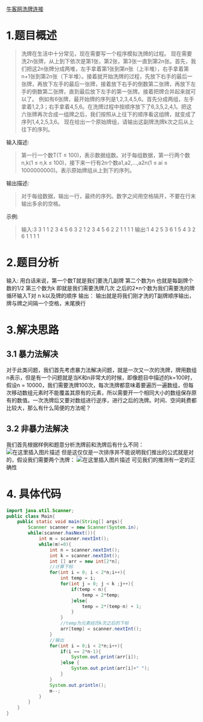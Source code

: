 ﻿[牛客网洗牌连接](https://www.nowcoder.com/questionTerminal/5a0a2c7e431e4fbbbb1ff32ac6e8dfa0)

# 1.题目概述

> 洗牌在生活中十分常见，现在需要写一个程序模拟洗牌的过程。 现在需要洗2n张牌，从上到下依次是第1张，第2张，第3张一直到第2n张。首先，我们把这2n张牌分成两堆，左手拿着第1张到第n张（上半堆），右手拿着第n+1张到第2n张（下半堆）。接着就开始洗牌的过程，先放下右手的最后一张牌，再放下左手的最后一张牌，接着放下右手的倒数第二张牌，再放下左手的倒数第二张牌，直到最后放下左手的第一张牌。接着把牌合并起来就可以了。 例如有6张牌，最开始牌的序列是1,2,3,4,5,6。首先分成两组，左手拿着1,2,3；右手拿着4,5,6。在洗牌过程中按顺序放下了6,3,5,2,4,1。把这六张牌再次合成一组牌之后，我们按照从上往下的顺序看这组牌，就变成了序列1,4,2,5,3,6。 现在给出一个原始牌组，请输出这副牌洗牌k次之后从上往下的序列。 

输入描述:

> 第一行一个数T(T ≤ 100)，表示数据组数。对于每组数据，第一行两个数n,k(1 ≤ n,k ≤ 100)，接下来一行有2n个数a1,a2,...,a2n(1 ≤ ai ≤ 1000000000)。表示原始牌组从上到下的序列。

输出描述:

> 对于每组数据，输出一行，最终的序列。数字之间用空格隔开，不要在行末输出多余的空格。

示例:

> 输入:3 3 1 1 2 3 4 5 6 3 2 1 2 3 4 5 6 2 2 1 1 1 1
> 输出:1 4 2 5 3 6 1 5 4 3 2 6 1 1 1 1

# 2.题目分析
输入:
用白话来说，第一个数T就是我们要洗几副牌
第二个数为n 也就是每副牌个数的1/2
第三个数为k 即就是我们需要洗牌几次
之后的2*n个数为我们需要洗的牌
循环输入T对 n k以及牌的顺序
输出：
输出就是将我们刚才洗的T副牌顺序输出，牌与牌之间隔一个空格，末尾换行
# 3.解决思路
## 3.1 暴力法解决
对于此类问题，我们首先考虑暴力法解决问题，就是一次又一次的洗牌，牌用数组n表示，但是有一个问题就是当K和n非常大的时候，即像题目中描述的k=100时，假设n = 10000，我们需要洗牌100次，每次洗牌都意味着要遍历一遍数组，但每次移动数组元素时不能覆盖其原有的元素，所以需要开一个相同大小的数组保存原有的数值。一次洗牌后又要对数组进行逆序，进行之后的洗牌。时间、空间耗费都比较大，那么有什么简便的方法呢？
## 3.2 非暴力法解决
我们首先根据样例和题意分析洗牌前和洗牌后有什么不同：
![在这里插入图片描述](https://img-blog.csdnimg.cn/20190321121609344.png?x-oss-process=image/watermark,type_ZmFuZ3poZW5naGVpdGk,shadow_10,text_aHR0cHM6Ly9ibG9nLmNzZG4ubmV0L3poYW9fbWlhbw==,size_16,color_FFFFFF,t_70)
但是这仅仅是一次排序并不能说明我们推出的公式就是对的，假设我们需要两个洗牌：
![在这里插入图片描述](https://img-blog.csdnimg.cn/2019032112195267.png?x-oss-process=image/watermark,type_ZmFuZ3poZW5naGVpdGk,shadow_10,text_aHR0cHM6Ly9ibG9nLmNzZG4ubmV0L3poYW9fbWlhbw==,size_16,color_FFFFFF,t_70)
可见我们的推测有一定的正确性
# 4. 具体代码
```java
import java.util.Scanner;
public class Main{
    public static void main(String[] args){
        Scanner scanner = new Scanner(System.in);
        while(scanner.hasNext()){
            int m = scanner.nextInt();
            while(m!=0){
                int n = scanner.nextInt();
                int k = scanner.nextInt();
                int [] arr = new int[2*n];
                //计算下标
                for(int i = 0; i < 2*n;i++){
                    int temp = i;
                    for(int j = 0; j < k ;j++){
                        if(temp < n){
                            temp = 2*temp;
                        }else{
                            temp = 2*(temp-n) + 1;
                        }
                    }
                    //temp为元素经历k次之后的下标
                    arr[temp] = scanner.nextInt();
                }
                //输出
                for(int i = 0;i < 2*n;i++){
                    if(i == 2*n-1){
                        System.out.print(arr[i]);
                    }else {
                        System.out.print(arr[i]+" ");
                    }
                }
                System.out.println();
                m--;
            }
        }
    }
}
```

